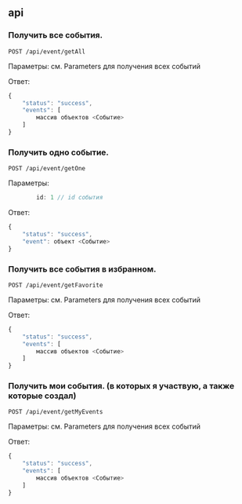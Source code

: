 ## api

### Получить все события.
```
POST /api/event/getAll
```
Параметры: см. Parameters для получения всех событий

Ответ:
```js
{
    "status": "success",
    "events": [
        массив объектов <Событие>
    ]
}
```

### Получить одно событие.
```
POST /api/event/getOne
```
Параметры:
```js
        id: 1 // id события
```
Ответ:
```js
{
    "status": "success",
    "event": объект <Событие>
}
```

### Получить все события в избранном.
```
POST /api/event/getFavorite
```
Параметры: см. Parameters для получения всех событий

Ответ:
```js
{
    "status": "success",
    "events": [
        массив объектов <Событие>
    ]
}
```

### Получить мои события. (в которых я участвую, а также которые создал)
```
POST /api/event/getMyEvents
```
Параметры: см. Parameters для получения всех событий

Ответ:
```js
{
    "status": "success",
    "events": [
        массив объектов <Событие>
    ]
}
```
